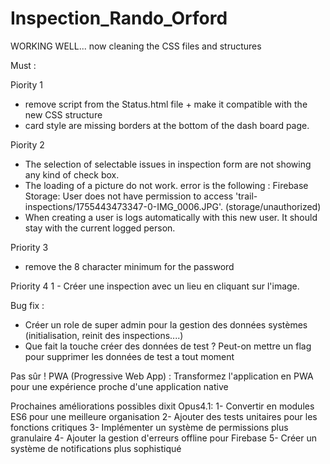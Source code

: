 # Inspection_Rando_Orford

WORKING WELL... now cleaning the CSS files and structures



Must :

Piority 1
- remove script from the Status.html file + make it compatible with the new CSS structure
- card style are missing borders at the bottom of the dash board page.

Piority 2
- The selection of selectable issues in inspection form are not showing any kind of check box.
- The loading of a picture do not work. error is the following : Firebase Storage: User does not have permission to access 'trail-inspections/1755443473347-0-IMG_0006.JPG'. (storage/unauthorized)
- When creating a user is logs automatically with this new user. It should stay with the current logged person.

Priority 3
- remove the 8 character minimum for the password


Priority 4
1 - Créer une inspection avec un lieu en cliquant sur l'image.


Bug fix :
- Créer un role de super admin pour la gestion des données systèmes (initialisation, reinit des inspections....)
- Que fait la touche créer des données de test ? Peut-on mettre un flag pour supprimer les données de test a tout moment


Pas sûr !
PWA (Progressive Web App) : Transformez l'application en PWA pour une expérience proche d'une application native




 Prochaines améliorations possibles dixit Opus4.1:
1- Convertir en modules ES6 pour une meilleure organisation
2- Ajouter des tests unitaires pour les fonctions critiques
3- Implémenter un système de permissions plus granulaire
4- Ajouter la gestion d'erreurs offline pour Firebase
5- Créer un système de notifications plus sophistiqué